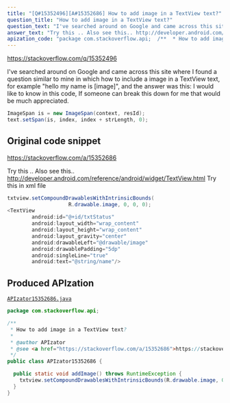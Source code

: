 ```yaml
---
title: "[Q#15352496][A#15352686] How to add image in a TextView text?"
question_title: "How to add image in a TextView text?"
question_text: "I've searched around on Google and came across this site where I found a question similar to mine in which how to include a image in a TextView text, for example \"hello my name is [image]\", and the answer was this: I would like to know in this code, If someone can break this down for me that would be much appreciated."
answer_text: "Try this .. Also see this.. http://developer.android.com/reference/android/widget/TextView.html Try this in xml file"
apization_code: "package com.stackoverflow.api;  /**  * How to add image in a TextView text?  *  * @author APIzator  * @see <a href=\"https://stackoverflow.com/a/15352686\">https://stackoverflow.com/a/15352686</a>  */ public class APIzator15352686 {    public static void addImage() throws RuntimeException {     txtview.setCompoundDrawablesWithIntrinsicBounds(R.drawable.image, 0, 0, 0);   } }"
---
```


https://stackoverflow.com/q/15352496

I&#x27;ve searched around on Google and came across this site where I found a question similar to mine in which how to include a image in a TextView text, for example &quot;hello my name is [image]&quot;, and the answer was this:
I would like to know in this code,
If someone can break this down for me that would be much appreciated.


```java
ImageSpan is = new ImageSpan(context, resId);
text.setSpan(is, index, index + strLength, 0);
```


## Original code snippet

https://stackoverflow.com/a/15352686

Try this ..
Also see this.. http://developer.android.com/reference/android/widget/TextView.html
Try this in xml file

```java
txtview.setCompoundDrawablesWithIntrinsicBounds(
                    R.drawable.image, 0, 0, 0);
<TextView
        android:id="@+id/txtStatus"
        android:layout_width="wrap_content"
        android:layout_height="wrap_content"
        android:layout_gravity="center"
        android:drawableLeft="@drawable/image"
        android:drawablePadding="5dp"
        android:singleLine="true"
        android:text="@string/name"/>
```

## Produced APIzation

[`APIzator15352686.java`](https://github.com/pasqualesalza/apization-temp-data/raw/master/apizations/java/APIzator15352686.java)

```java
package com.stackoverflow.api;

/**
 * How to add image in a TextView text?
 *
 * @author APIzator
 * @see <a href="https://stackoverflow.com/a/15352686">https://stackoverflow.com/a/15352686</a>
 */
public class APIzator15352686 {

  public static void addImage() throws RuntimeException {
    txtview.setCompoundDrawablesWithIntrinsicBounds(R.drawable.image, 0, 0, 0);
  }
}

```